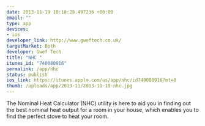 ```yaml
--- 
date: 2013-11-19 10:18:28.497236 +00:00
email: ""
type: app
devices: 
- ios
developer_link: http://www.gweftech.co.uk/
targetMarket: Both
developer: Gwef Tech
title: "NHC "
itunes_id: "740080916"
permalink: /app/nhc
status: publish
ios_link: https://itunes.apple.com/us/app/nhc/id740080916?mt=8
thumb: /uploads/app/2013-11/2013-11-19-nhc.jpg
---
```


The Nominal Heat Calculator (NHC) utility is here to aid you in finding out the best nominal heat output for a room in your house, which enables you to find the perfect stove to heat your room.
